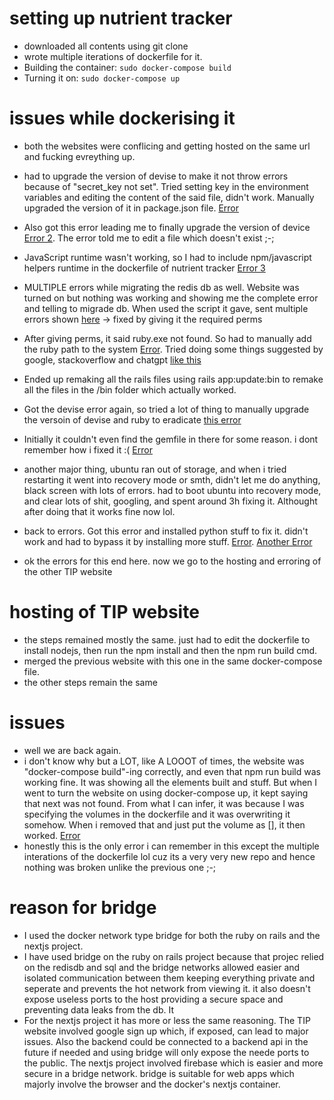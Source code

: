 # setting up nutrient tracker
- downloaded all contents using git clone
- wrote multiple iterations of dockerfile for it.
- Building the container: `sudo docker-compose build`
- Turning it on: `sudo docker-compose up`

# issues while dockerising it
- both the websites were conflicing and getting hosted on the same url and fucking evreything up.
- had to upgrade the version of devise to make it not throw errors because of "secret_key not set". Tried setting key in the environment variables and editing the content of the said file, didn't work. Manually upgraded the version of it in package.json file. [Error](https://pastebin.com/C95xbfH9)
- Also got this error leading me to finally upgrade the version of device [Error 2](https://pastebin.com/GvNv077Y). The error told me to edit a file which doesn't exist ;-;
- JavaScript runtime wasn't working, so I had to include npm/javascript helpers runtime in the dockerfile of nutrient tracker [Error 3](https://pastebin.com/7EZJ91W7)
- MULTIPLE errors while migrating the redis db as well. Website was turned on but nothing was working and showing me the complete error and telling to migrade db. When used the script it gave, sent multiple errors shown [here](https://pastebin.com/hxaZjqLa) -> fixed by giving it the required perms
- After giving perms, it said ruby.exe not found. So had to manually add the ruby path to the system [Error](https://pastebin.com/xsG5ubPH). Tried doing some things suggested by google, stackoverflow and chatgpt [like this](https://pastebin.com/AFbWf571)
- Ended up remaking all the rails files using rails app:update:bin to remake all the files in the /bin folder which actually worked.
- Got the devise error again, so tried a lot of thing to manually upgrade the versoin of devise and ruby to eradicate [this error](https://pastebin.com/HyDjw0EP)
- Initially it couldn't even find the gemfile in there for some reason. i dont remember how i fixed it :\( [Error](https://pastebin.com/6k3ScgS8)

- another major thing, ubuntu ran out of storage, and when i tried restarting it went into recovery mode or smth, didn't let me do anything, black screen with lots of errors. had to boot ubuntu into recovery mode, and clear lots of shit, googling, and spent around 3h fixing it. Althought after doing that it works fine now lol.

- back to errors. Got this error and installed python stuff to fix it. didn't work and had to bypass it by installing more stuff. [Error](https://pastebin.com/JKfMyDUT). [Another Error](https://pastebin.com/J7Zat89i)
- ok the errors for this end here. now we go to the hosting and erroring of the other TIP website

# hosting of TIP website
- the steps remained mostly the same. just had to edit the dockerfile to install nodejs, then run the npm install and then the npm run build cmd.
- merged the previous website with this one in the same docker-compose file.
- the other steps remain the same

# issues
- well we are back again.
- i don't know why but a LOT, like A LOOOT of times, the website was "docker-compose build"-ing correctly, and even that npm run build was working fine. It was showing all the elements built and stuff. But when I went to turn the website on using docker-compose up, it kept saying that next was not found. From what I can infer, it was because I was specifying the volumes in the dockerfile and it was overwriting it somehow. When i removed that and just put the volume as [], it then worked. [Error](https://pastebin.com/ctDTPNEc)
- honestly this is the only error i can remember in this except the multiple interations of the dockerfile lol cuz its a very very new repo and hence nothing was broken unlike the previous one ;-;

# reason for bridge
- I used the docker network type bridge for both the ruby on rails and the nextjs project.
- I have used bridge on the ruby on rails project because that projec relied on the redisdb and sql and the bridge networks allowed easier and isolated communication between them keeping everything private and seperate and prevents the hot network from viewing it. it also doesn't expose useless ports to the host providing a secure space and preventing data leaks from the db. It 
- For the nextjs project it has more or less the same reasoning. The TIP website involved google sign up which, if exposed, can lead to major issues. Also the backend could be connected to a backend api in the future if needed and using bridge will only expose the neede ports to the public. The nextjs project involved firebase which is easier and more secure in a bridge network. bridge is suitable for web apps which majorly involve the browser and the docker's nextjs container. 